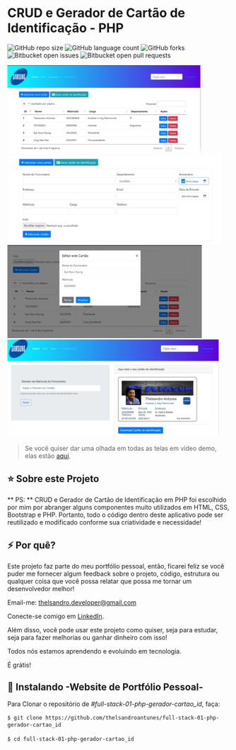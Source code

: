 # CRUD e Gerador de Cartão de Identificação - PHP

![GitHub repo size](https://img.shields.io/github/repo-size/iuricode/README-template?style=for-the-badge)
![GitHub language count](https://img.shields.io/github/languages/count/iuricode/README-template?style=for-the-badge)
![GitHub forks](https://img.shields.io/github/forks/iuricode/README-template?style=for-the-badge)
![Bitbucket open issues](https://img.shields.io/bitbucket/issues/iuricode/README-template?style=for-the-badge)
![Bitbucket open pull requests](https://img.shields.io/bitbucket/pr-raw/iuricode/README-template?style=for-the-badge)

<a><img height="200" src="https://github.com/thelsandroantunes/full-stack-01-php-gerador-cartao_id/blob/main/assets/images/screens/01_home.JPG" alt="img-mob-1"></a>
<a><img height="200" src="https://github.com/thelsandroantunes/full-stack-01-php-gerador-cartao_id/blob/main/assets/images/screens/02_add.JPG" alt="img-mob-2"></a>
<a><img height="210" src="https://github.com/thelsandroantunes/full-stack-01-php-gerador-cartao_id/blob/main/assets/images/screens/03_update.JPG" alt="img-mob-3"></a>
<a><img height="220" src="https://github.com/thelsandroantunes/full-stack-01-php-gerador-cartao_id/blob/main/assets/images/screens/04_card.JPG" alt="img-mob-4"></a>


> Se você quiser dar uma olhada em todas as telas em vídeo demo, elas estão [aqui](https://www.youtube.com/watch?v=iZYylpqDbuI).

## ⭐ Sobre este Projeto

** PS: ** CRUD e Gerador de Cartão de Identificação em PHP foi escolhido por mim por abranger alguns componentes muito utilizados em HTML, CSS, Bootstrap e PHP. Portanto, todo o código dentro deste aplicativo pode ser reutilizado e modificado conforme sua criatividade e necessidade!

## ⚡ Por quê?

Este projeto faz parte do meu portfólio pessoal, então, ficarei feliz se você puder me fornecer algum feedback sobre o projeto, código, estrutura ou qualquer coisa que você possa relatar que possa me tornar um desenvolvedor melhor!

Email-me: thelsandro.developer@gmail.com

Conecte-se comigo em [LinkedIn](https://www.linkedin.com/in/thelsandro-developer/).

Além disso, você pode usar este projeto como quiser, seja para estudar, seja para fazer melhorias ou ganhar dinheiro com isso!

Todos nós estamos aprendendo e evoluindo em tecnologia.

É grátis!

## 🚀 Instalando -Website de Portfólio Pessoal-

Para Clonar o repositório de *#full-stack-01-php-gerador-cartao_id*, faça:

```
$ git clone https://github.com/thelsandroantunes/full-stack-01-php-gerador-cartao_id

$ cd full-stack-01-php-gerador-cartao_id
```


